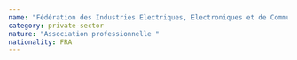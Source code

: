 ```yaml
---
name: "Fédération des Industries Electriques, Electroniques et de Communication (FIEEC)"
category: private-sector
nature: "Association professionnelle "
nationality: FRA
---
```

    